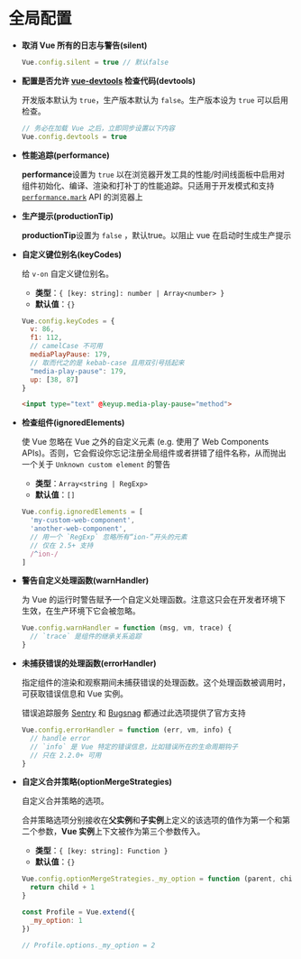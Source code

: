 # 全局配置

* **取消 Vue 所有的日志与警告(silent)**

  ```javascript
  Vue.config.silent = true // 默认false
  ```

* **配置是否允许 [vue-devtools](https://github.com/vuejs/vue-devtools) 检查代码(devtools)**

  开发版本默认为 `true`，生产版本默认为 `false`。生产版本设为 `true` 可以启用检查。

  ```javascript
  // 务必在加载 Vue 之后，立即同步设置以下内容
  Vue.config.devtools = true
  ```

* **性能追踪(performance)**

  **performance**设置为 `true` 以在浏览器开发工具的性能/时间线面板中启用对组件初始化、编译、渲染和打补丁的性能追踪。只适用于开发模式和支持 [`performance.mark`](https://developer.mozilla.org/en-US/docs/Web/API/Performance/mark) API 的浏览器上

* **生产提示(productionTip)**

  **productionTip**设置为 `false` ，默认true。以阻止 vue 在启动时生成生产提示

* **自定义键位别名(keyCodes)**

  给 `v-on` 自定义键位别名。

  - **类型**：`{ [key: string]: number | Array<number> }`
  - **默认值**：`{}`

  ```javascript
  Vue.config.keyCodes = {
    v: 86,
    f1: 112,
    // camelCase 不可用
    mediaPlayPause: 179,
    // 取而代之的是 kebab-case 且用双引号括起来
    "media-play-pause": 179,
    up: [38, 87]
  }
  ```

  ```html
  <input type="text" @keyup.media-play-pause="method">
  ```

* **检查组件(ignoredElements)**

  使 Vue 忽略在 Vue 之外的自定义元素 (e.g. 使用了 Web Components APIs)。否则，它会假设你忘记注册全局组件或者拼错了组件名称，从而抛出一个关于 `Unknown custom element` 的警告

  - **类型**：`Array<string | RegExp>`
  - **默认值**：`[]`

  ```javascript
  Vue.config.ignoredElements = [
    'my-custom-web-component',
    'another-web-component',
    // 用一个 `RegExp` 忽略所有“ion-”开头的元素
    // 仅在 2.5+ 支持
    /^ion-/
  ]
  ```

* **警告自定义处理函数(warnHandler)**

  为 Vue 的运行时警告赋予一个自定义处理函数。注意这只会在开发者环境下生效，在生产环境下它会被忽略。

  ```javascript
  Vue.config.warnHandler = function (msg, vm, trace) {
    // `trace` 是组件的继承关系追踪
  }
  ```

* **未捕获错误的处理函数(errorHandler)**

  指定组件的渲染和观察期间未捕获错误的处理函数。这个处理函数被调用时，可获取错误信息和 Vue 实例。

  错误追踪服务 [Sentry](https://sentry.io/) 和 [Bugsnag](https://docs.bugsnag.com/platforms/browsers/vue/) 都通过此选项提供了官方支持

  ```javascript
  Vue.config.errorHandler = function (err, vm, info) {
    // handle error
    // `info` 是 Vue 特定的错误信息，比如错误所在的生命周期钩子
    // 只在 2.2.0+ 可用
  }
  ```

* **自定义合并策略(optionMergeStrategies)**

  自定义合并策略的选项。

  合并策略选项分别接收在**父实例**和**子实例**上定义的该选项的值作为第一个和第二个参数，**Vue 实例**上下文被作为第三个参数传入。

  - **类型**：`{ [key: string]: Function }`
  - **默认值**：`{}`

  ```javascript
  Vue.config.optionMergeStrategies._my_option = function (parent, child, vm) {
    return child + 1
  }
  
  const Profile = Vue.extend({
    _my_option: 1
  })
  
  // Profile.options._my_option = 2
  ```

  